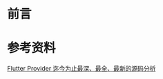 # 前言



# 





# 参考资料

[Flutter Provider 迄今为止最深、最全、最新的源码分析](https://www.jianshu.com/p/bf2f33b2b5ef)

